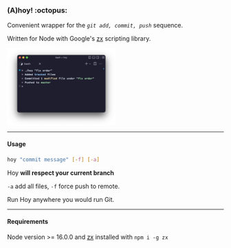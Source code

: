 <p align="center">
  <h3>(A)hoy! :octopus:</h3>
</p>

Convenient wrapper for the *`git add, commit, push`* sequence.

Written for Node with Google's [zx](https://github.com/google/zx) scripting library.

<img align="center" src="screenshot.png" width="50%" title="Sample">

---

#### Usage

```sh
hoy "commit message" [-f] [-a]
```

Hoy **will respect your current branch**

`-a` add all files, `-f` force push to remote.

Run Hoy anywhere you would run Git.

---

#### Requirements

Node version >= 16.0.0 and [zx](https://github.com/google/zx) installed with `npm i -g zx`
